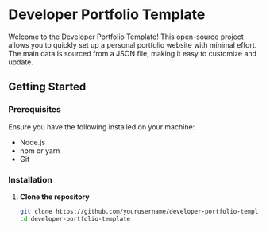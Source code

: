 # Developer Portfolio Template

Welcome to the Developer Portfolio Template! This open-source project allows you to quickly set up a personal portfolio website with minimal effort. The main data is sourced from a JSON file, making it easy to customize and update.

## Getting Started

### Prerequisites

Ensure you have the following installed on your machine:

- Node.js
- npm or yarn
- Git

### Installation

1. **Clone the repository**

   ```sh
   git clone https://github.com/yourusername/developer-portfolio-template.git
   cd developer-portfolio-template
